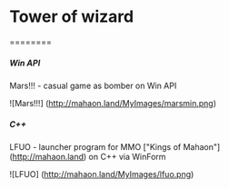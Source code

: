 # Tower of wizard

========
##### **Win API**
Mars!!! - casual game as bomber on Win API

![Mars!!!] (http://mahaon.land/MyImages/marsmin.png)

##### **C++**
LFUO - launcher program for MMO ["Kings of Mahaon"] (http://mahaon.land) on C++ via WinForm

![LFUO] (http://mahaon.land/MyImages/lfuo.png)
